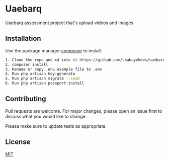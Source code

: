 # Uaebarq

Uaebarq assessment project that's upload videos and images

## Installation

Use the package manager [composer](https://getcomposer.org/) to install.

```bash
1. Clone the repo and cd into it https://github.com/shabayekdes/uaebarq-assessment.git
2. composer install
3. Rename or copy .env.example file to .env
4. Run php artisan key:generate
5. Run php artisan migrate --seed
6. Run php artisan passport:install
```

## Contributing
Pull requests are welcome. For major changes, please open an issue first to discuss what you would like to change.

Please make sure to update tests as appropriate.

## License
[MIT](https://choosealicense.com/licenses/mit/)
